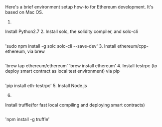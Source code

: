 ##

Here's a brief environment setup how-to for Ethereum development. It's based on Mac OS.

1. 
Install Python2.7
2.
Install solc, the solidity compiler, and solc-cli
##

'sudo npm install -g solc solc-cli --save-dev'
3.
Install ethereum/cpp-ethereum, via brew
##

'brew tap ethereum/ethereum'
'brew install ethereum' 
4. 
Install testrpc (to deploy smart contract as local test environment) via pip
##

'pip install eth-testrpc'
5.
Install Node.js

6.
Install truffle(for fast local compiling and deploying smart contracts)
##

'npm install -g truffle'






